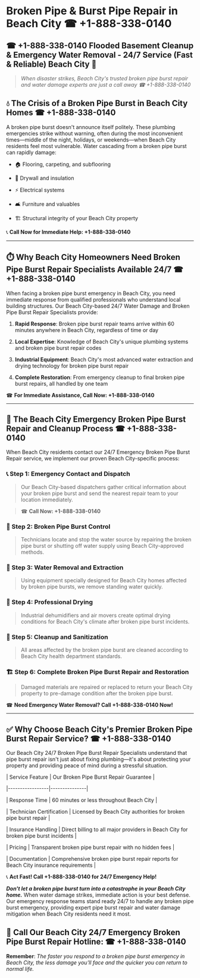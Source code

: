 # Broken Pipe & Burst Pipe Repair in Beach City ☎ +1-888-338-0140  
## ☎ +1-888-338-0140 Flooded Basement Cleanup & Emergency Water Removal - 24/7 Service (Fast & Reliable) Beach City 🚨  

> *When disaster strikes, Beach City's trusted broken pipe burst repair and water damage experts are just a call away ☎ +1-888-338-0140*  

## 💧 The Crisis of a Broken Pipe Burst in Beach City Homes ☎ +1-888-338-0140  

A broken pipe burst doesn't announce itself politely. These plumbing emergencies strike without warning, often during the most inconvenient times—middle of the night, holidays, or weekends—when Beach City residents feel most vulnerable. Water cascading from a broken pipe burst can rapidly damage:  

* 🏠 Flooring, carpeting, and subflooring  
* 🧱 Drywall and insulation  
* ⚡ Electrical systems  
* 🛋️ Furniture and valuables  
* 🏗️ Structural integrity of your Beach City property  

📞 **Call Now for Immediate Help: +1-888-338-0140**  

---  

## ⏱️ Why Beach City Homeowners Need Broken Pipe Burst Repair Specialists Available 24/7 ☎ +1-888-338-0140  

When facing a broken pipe burst emergency in Beach City, you need immediate response from qualified professionals who understand local building structures. Our Beach City-based 24/7 Water Damage and Broken Pipe Burst Repair Specialists provide:  

1. **Rapid Response**: Broken pipe burst repair teams arrive within 60 minutes anywhere in Beach City, regardless of time or day  
2. **Local Expertise**: Knowledge of Beach City's unique plumbing systems and broken pipe burst repair codes  
3. **Industrial Equipment**: Beach City's most advanced water extraction and drying technology for broken pipe burst repair  
4. **Complete Restoration**: From emergency cleanup to final broken pipe burst repairs, all handled by one team  

☎ **For Immediate Assistance, Call Now: +1-888-338-0140**  

---  

## 🔧 The Beach City Emergency Broken Pipe Burst Repair and Cleanup Process ☎ +1-888-338-0140  

When Beach City residents contact our 24/7 Emergency Broken Pipe Burst Repair service, we implement our proven Beach City-specific process:  

### 📞 Step 1: Emergency Contact and Dispatch  
> Our Beach City-based dispatchers gather critical information about your broken pipe burst and send the nearest repair team to your location immediately.  
> ☎ **Call Now: +1-888-338-0140**  

### 🚿 Step 2: Broken Pipe Burst Control  
> Technicians locate and stop the water source by repairing the broken pipe burst or shutting off water supply using Beach City-approved methods.  

### 🌊 Step 3: Water Removal and Extraction  
> Using equipment specially designed for Beach City homes affected by broken pipe bursts, we remove standing water quickly.  

### 💨 Step 4: Professional Drying  
> Industrial dehumidifiers and air movers create optimal drying conditions for Beach City's climate after broken pipe burst incidents.  

### 🧼 Step 5: Cleanup and Sanitization  
> All areas affected by the broken pipe burst are cleaned according to Beach City health department standards.  

### 🏗️ Step 6: Complete Broken Pipe Burst Repair and Restoration  
> Damaged materials are repaired or replaced to return your Beach City property to pre-damage condition after the broken pipe burst.  

☎ **Need Emergency Water Removal? Call +1-888-338-0140 Now!**  

---  

## ✅ Why Choose Beach City's Premier Broken Pipe Burst Repair Service? ☎ +1-888-338-0140  

Our Beach City 24/7 Broken Pipe Burst Repair Specialists understand that pipe burst repair isn't just about fixing plumbing—it's about protecting your property and providing peace of mind during a stressful situation.  

| Service Feature | Our Broken Pipe Burst Repair Guarantee |  
|-----------------|---------------|  
| Response Time | 60 minutes or less throughout Beach City |  
| Technician Certification | Licensed by Beach City authorities for broken pipe burst repair |  
| Insurance Handling | Direct billing to all major providers in Beach City for broken pipe burst incidents |  
| Pricing | Transparent broken pipe burst repair with no hidden fees |  
| Documentation | Comprehensive broken pipe burst repair reports for Beach City insurance requirements |  

📞 **Act Fast! Call +1-888-338-0140 for 24/7 Emergency Help!**  

***Don't let a broken pipe burst turn into a catastrophe in your Beach City home.*** When water damage strikes, immediate action is your best defense. Our emergency response teams stand ready 24/7 to handle any broken pipe burst emergency, providing expert pipe burst repair and water damage mitigation when Beach City residents need it most.  

## 📱 Call Our Beach City 24/7 Emergency Broken Pipe Burst Repair Hotline: ☎ +1-888-338-0140  

**Remember**: *The faster you respond to a broken pipe burst emergency in Beach City, the less damage you'll face and the quicker you can return to normal life.*